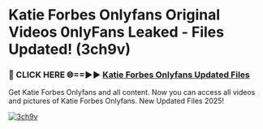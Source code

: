# Katie Forbes Onlyfans Original Videos 0nlyFans Leaked - Files Updated! (3ch9v)

<h3>🔴 CLICK HERE 🌐==►► <a href="https://best4dudes.click/HH4t6V" rel="nofollow">Katie Forbes Onlyfans Updated Files</a></h3>

Get Katie Forbes Onlyfans and all content. Now you can access all videos and pictures of Katie Forbes Onlyfans. New Updated Files 2025!

[![3ch9v](https://github.com/user-attachments/assets/8c521d6e-e6e3-4a75-9320-d58ab9d79d5b)](https://best4dudes.click/HH4t6V)
